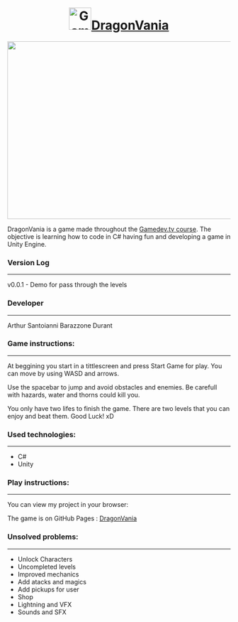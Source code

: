 <a href="https://arthsan.github.io/dragonvania"><h1 align="center"><img src="https://i.udemycdn.com/user/200_H/33027212_4271_5.jpg" width= "50" height="50" alt="Gamedev.tv">DragonVania</img></h1></a>


<p align="center"><img src="http://pm1.narvii.com/6530/c8f6a612c5e4adda9e6bc4d0afae5a6091158f2a_00.jpg" width = "600" height="400"></p>

DragonVania is a game made throughout the [Gamedev.tv course](https://www.gamedev.tv/). The objective is learning how to code in C# having fun and developing a game in Unity Engine.

### Version Log
----

v0.0.1 - Demo for pass through the levels


### Developer
-------------------------

Arthur Santoianni Barazzone Durant

### Game instructions:
-------------------------

At beggining you start in a tittlescreen and press Start Game for play. You can move by using WASD and arrows.

Use the spacebar to jump and avoid obstacles and enemies. Be carefull with hazards, water and thorns could kill you.

You only have two lifes to finish the game. There are two levels that you can enjoy and beat them. Good Luck! xD

### Used technologies:
-------------------------

* C#
* Unity


### Play instructions:
------------------------------

You can view my project in your browser:

The game is on GitHub Pages : [DragonVania](https://arthsan.github.io/dragonvania/)

### Unsolved problems:
-------------------------

* Unlock Characters
* Uncompleted levels
* Improved mechanics
* Add atacks and magics
* Add pickups for user
* Shop
* Lightning and VFX
* Sounds and SFX




